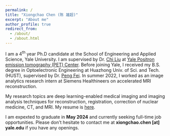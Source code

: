 ```yaml
---
permalink: /
title: "Xiongchao Chen (陈 雄超)"
excerpt: "About me"
author_profile: true
redirect_from: 
  - /about/
  - /about.html
---
```


I am a 4<sup>th</sup> year Ph.D candidate at the School of Engineering and Applied Science, Yale University. I am supervised by Dr. [Chi Liu](https://medicine.yale.edu/profile/chi_liu/) at [Yale Positron emission tomography (PET) Center](https://medicine.yale.edu/pet/). Before joining Yale, I received my B.S. degree in Optoelectronic Engineering at Huazhong Univ. of Sci. and Tech. (HUST), supervised by Dr. [Peng Fei](https://scholar.google.com/citations?user=gZ-U8XEAAAAJ&hl=en). In summer 2022, I worked as an image analytics research intern at Siemens Healthineers on accelerated MRI reconstruction. 

My research topics are deep learning-enabled medical imaging and imaging analysis techniques for reconstruction, registration, correction of nuclear medicine, CT, and MRI. My resume is [here](https://xiongchaochen.github.io/cv/).

I am expexted to graduate in **May 2024** and currently seeking full-time job opportunities. Please don't hesitate to contact me at **xiongchao.chen [at] yale.edu** if you have any openings. 
